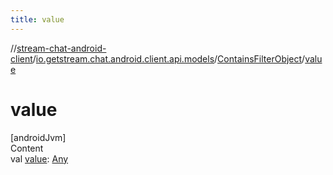 ```yaml
---
title: value
---
```

//[stream-chat-android-client](../../../index.md)/[io.getstream.chat.android.client.api.models](../index.md)/[ContainsFilterObject](index.md)/[value](value.md)



# value  
[androidJvm]  
Content  
val [value](value.md): [Any](https://kotlinlang.org/api/latest/jvm/stdlib/kotlin/-any/index.html)  



